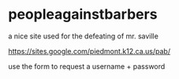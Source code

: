 # peopleagainstbarbers

a nice site used for the defeating of mr. saville

https://sites.google.com/piedmont.k12.ca.us/pab/

use the form to request a username + password
